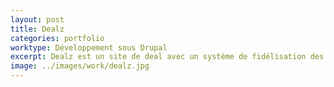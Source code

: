 ```yaml
---
layout: post
title: Dealz
categories: portfolio
worktype: Développement sous Drupal
excerpt: Dealz est un site de deal avec un système de fidélisation des utilisateurs.
image: ../images/work/dealz.jpg
---
```

